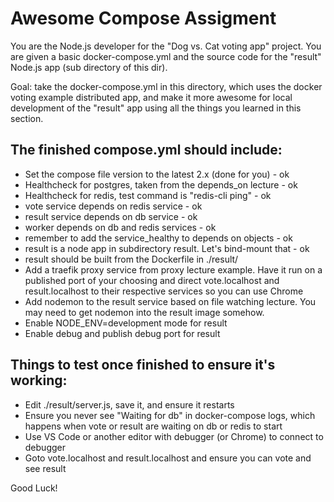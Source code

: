 # Awesome Compose Assigment

You are the Node.js developer for the "Dog vs. Cat voting app" project.
You are given a basic docker-compose.yml and the source code for the "result"
Node.js app (sub directory of this dir).

Goal: take the docker-compose.yml in this directory, which uses the docker
voting example distributed app, and make it more awesome for local development
of the "result" app using all the things you learned in this section.

## The finished compose.yml should include:

- Set the compose file version to the latest 2.x (done for you) - ok
- Healthcheck for postgres, taken from the depends_on lecture - ok
- Healthcheck for redis, test command is "redis-cli ping" - ok
- vote service depends on redis service - ok
- result service depends on db service - ok
- worker depends on db and redis services - ok
- remember to add the service_healthy to depends on objects - ok
- result is a node app in subdirectory result. Let's bind-mount that - ok
- result should be built from the Dockerfile in ./result/
- Add a traefik proxy service from proxy lecture example. Have it run
  on a published port of your choosing and direct vote.localhost and
  result.localhost to their respective services so you can use Chrome
- Add nodemon to the result service based on file watching lecture. You
  may need to get nodemon into the result image somehow.
- Enable NODE_ENV=development mode for result
- Enable debug and publish debug port for result

## Things to test once finished to ensure it's working:

- Edit ./result/server.js, save it, and ensure it restarts
- Ensure you never see "Waiting for db" in docker-compose logs, which happens
  when vote or result are waiting on db or redis to start
- Use VS Code or another editor with debugger (or Chrome) to connect to debugger
- Goto vote.localhost and result.localhost and ensure you can vote and see result

Good Luck!

